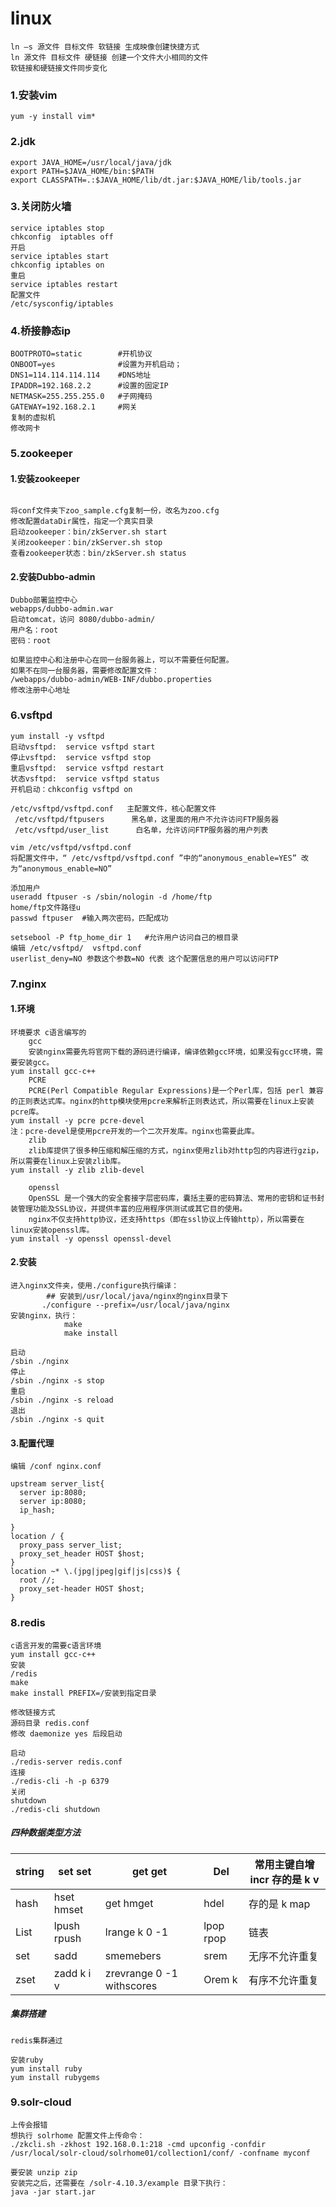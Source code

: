 # linux

```
ln –s 源文件 目标文件 软链接 生成映像创建快捷方式
ln 源文件 目标文件 硬链接 创建一个文件大小相同的文件 
软链接和硬链接文件同步变化
```



### 1.安装vim

```
yum -y install vim*
```

### 2.jdk

```
export JAVA_HOME=/usr/local/java/jdk        
export PATH=$JAVA_HOME/bin:$PATH
export CLASSPATH=.:$JAVA_HOME/lib/dt.jar:$JAVA_HOME/lib/tools.jar
```

### 3.关闭防火墙

```
service iptables stop 
chkconfig  iptables off 
开启
service iptables start
chkconfig iptables on
重启
service iptables restart
配置文件
/etc/sysconfig/iptables
```

### 4.桥接静态ip

```
BOOTPROTO=static        #开机协议
ONBOOT=yes              #设置为开机启动；
DNS1=114.114.114.114    #DNS地址
IPADDR=192.168.2.2      #设置的固定IP
NETMASK=255.255.255.0   #子网掩码
GATEWAY=192.168.2.1     #网关
复制的虚拟机 
修改网卡
```

### 5.zookeeper

#### 1.安装zookeeper

```

将conf文件夹下zoo_sample.cfg复制一份，改名为zoo.cfg
修改配置dataDir属性，指定一个真实目录
启动zookeeper：bin/zkServer.sh start
关闭zookeeper：bin/zkServer.sh stop
查看zookeeper状态：bin/zkServer.sh status
```

#### 2.安装Dubbo-admin 

```
Dubbo部署监控中心
webapps/dubbo-admin.war
启动tomcat，访问 8080/dubbo-admin/
用户名：root
密码：root

如果监控中心和注册中心在同一台服务器上，可以不需要任何配置。
如果不在同一台服务器，需要修改配置文件：
/webapps/dubbo-admin/WEB-INF/dubbo.properties
修改注册中心地址
```

### 6.vsftpd

```
yum install -y vsftpd
启动vsftpd:  service vsftpd start
停止vsftpd:  service vsftpd stop
重启vsftpd:  service vsftpd restart
状态vsftpd:  service vsftpd status
开机启动：chkconfig vsftpd on
```

```
/etc/vsftpd/vsftpd.conf   主配置文件，核心配置文件
 /etc/vsftpd/ftpusers      黑名单，这里面的用户不允许访问FTP服务器
 /etc/vsftpd/user_list      白名单，允许访问FTP服务器的用户列表
```

```
vim /etc/vsftpd/vsftpd.conf
将配置文件中，“ /etc/vsftpd/vsftpd.conf ”中的“anonymous_enable=YES” 改为“anonymous_enable=NO”
```

```
添加用户
useradd ftpuser -s /sbin/nologin -d /home/ftp
home/ftp文件路径u	
passwd ftpuser  #输入两次密码，匹配成功

setsebool -P ftp_home_dir 1   #允许用户访问自己的根目录
编辑 /etc/vsftpd/  vsftpd.conf 
userlist_deny=NO 参数这个参数=NO 代表 这个配置信息的用户可以访问FTP
```

### 7.nginx

#### 1.环境

```
环境要求 c语言编写的
	gcc
	安装nginx需要先将官网下载的源码进行编译，编译依赖gcc环境，如果没有gcc环境，需要安装gcc。
yum install gcc-c++ 
	PCRE
	PCRE(Perl Compatible Regular Expressions)是一个Perl库，包括 perl 兼容的正则表达式库。nginx的http模块使用pcre来解析正则表达式，所以需要在linux上安装pcre库。
yum install -y pcre pcre-devel
注：pcre-devel是使用pcre开发的一个二次开发库。nginx也需要此库。
	zlib
	zlib库提供了很多种压缩和解压缩的方式，nginx使用zlib对http包的内容进行gzip，所以需要在linux上安装zlib库。
yum install -y zlib zlib-devel

	openssl
	OpenSSL 是一个强大的安全套接字层密码库，囊括主要的密码算法、常用的密钥和证书封装管理功能及SSL协议，并提供丰富的应用程序供测试或其它目的使用。
	nginx不仅支持http协议，还支持https（即在ssl协议上传输http），所以需要在linux安装openssl库。
yum install -y openssl openssl-devel

```

#### 2.安装

```
进入nginx文件夹，使用./configure执行编译：
		## 安装到/usr/local/java/nginx的nginx目录下
       ./configure --prefix=/usr/local/java/nginx
安装nginx，执行：
			make
			make install

```

```
启动
/sbin ./nginx 
停止
/sbin ./nginx -s stop
重启
/sbin ./nginx -s reload
退出
/sbin ./nginx -s quit
```

#### 3.配置代理

```
编辑 /conf nginx.conf

upstream server_list{
  server ip:8080;
  server ip:8080;
  ip_hash;
  
}
location / {
  proxy_pass server_list;
  proxy_set_header HOST $host;
}
location ~* \.(jpg|jpeg|gif|js|css)$ {
  root //;
  proxy_set-header HOST $host;
}

```



### 8.redis

```
c语言开发的需要c语言环境
yum install gcc-c++
安装
/redis 
make 
make install PREFIX=/安装到指定目录
```

```
修改链接方式
源码目录 redis.conf
修改 daemonize yes 后段启动
```

```
启动
./redis-server redis.conf
连接
./redis-cli -h -p 6379
关闭
shutdown
./redis-cli shutdown
```

##### 四种数据类型方法

| string | set set     | get get                   | Del       | 常用主键自增 incr 存的是 k v |
| :----- | ----------- | ------------------------- | --------- | ---------------------------- |
| hash   | hset hmset  | get hmget                 | hdel      | 存的是 k map                 |
| List   | lpush rpush | lrange k 0 -1             | lpop rpop | 链表                         |
| set    | sadd        | smemebers                 | srem      | 无序不允许重复               |
| zset   | zadd k i v  | zrevrange 0 -1 withscores | Orem k    | 有序不允许重复               |

##### 集群搭建

```
redis集群通过
```

```
安装ruby
yum install ruby
yum install rubygems

```

### 9.solr-cloud

```
上传会报错
想执行 solrhome 配置文件上传命令：
./zkcli.sh -zkhost 192.168.0.1:218 -cmd upconfig -confdir /usr/local/solr-cloud/solrhome01/collection1/conf/ -confname myconf

要安装 unzip zip
安装完之后，还需要在 /solr-4.10.3/example 目录下执行：
java -jar start.jar

```

